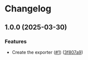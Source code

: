 # Changelog

## 1.0.0 (2025-03-30)


### Features

* Create the exporter ([#1](https://github.com/echohello-dev/prometheus-todoist-exporter/issues/1)) ([3f807a9](https://github.com/echohello-dev/prometheus-todoist-exporter/commit/3f807a9004ed8dc4eb80843a94144170a1c0225d))

